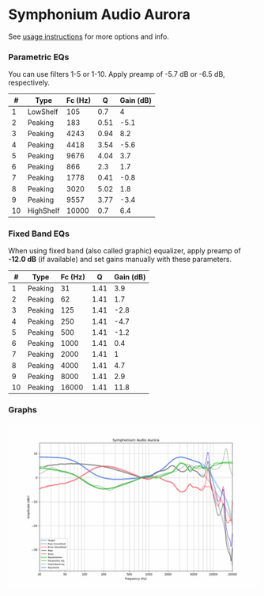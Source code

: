 # Symphonium Audio Aurora
See [usage instructions](https://github.com/jaakkopasanen/AutoEq#usage) for more options and info.

### Parametric EQs
You can use filters 1-5 or 1-10. Apply preamp of -5.7 dB or -6.5 dB, respectively.

|   # | Type      |   Fc (Hz) |    Q |   Gain (dB) |
|-----|-----------|-----------|------|-------------|
|   1 | LowShelf  |       105 | 0.7  |         4   |
|   2 | Peaking   |       183 | 0.51 |        -5.1 |
|   3 | Peaking   |      4243 | 0.94 |         8.2 |
|   4 | Peaking   |      4418 | 3.54 |        -5.6 |
|   5 | Peaking   |      9676 | 4.04 |         3.7 |
|   6 | Peaking   |       866 | 2.3  |         1.7 |
|   7 | Peaking   |      1778 | 0.41 |        -0.8 |
|   8 | Peaking   |      3020 | 5.02 |         1.8 |
|   9 | Peaking   |      9557 | 3.77 |        -3.4 |
|  10 | HighShelf |     10000 | 0.7  |         6.4 |

### Fixed Band EQs
When using fixed band (also called graphic) equalizer, apply preamp of **-12.0 dB** (if available) and set gains manually with these parameters.

|   # | Type    |   Fc (Hz) |    Q |   Gain (dB) |
|-----|---------|-----------|------|-------------|
|   1 | Peaking |        31 | 1.41 |         3.9 |
|   2 | Peaking |        62 | 1.41 |         1.7 |
|   3 | Peaking |       125 | 1.41 |        -2.8 |
|   4 | Peaking |       250 | 1.41 |        -4.7 |
|   5 | Peaking |       500 | 1.41 |        -1.2 |
|   6 | Peaking |      1000 | 1.41 |         0.4 |
|   7 | Peaking |      2000 | 1.41 |         1   |
|   8 | Peaking |      4000 | 1.41 |         4.7 |
|   9 | Peaking |      8000 | 1.41 |         2.9 |
|  10 | Peaking |     16000 | 1.41 |        11.8 |

### Graphs
![](./Symphonium%20Audio%20Aurora.png)
